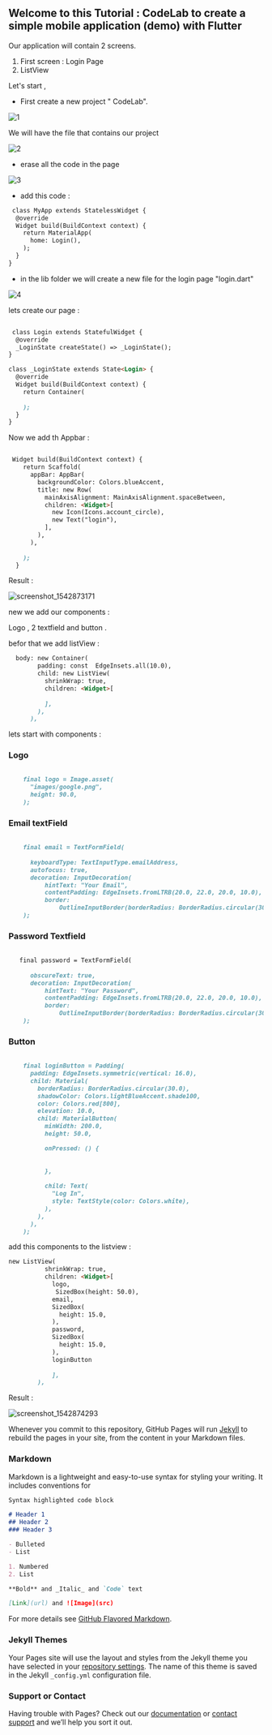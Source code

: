 ## Welcome to this Tutorial : CodeLab to create a simple mobile application (demo) with Flutter 

Our application will contain 2 screens.

  1. First screen  : Login Page
  2. ListView 

  Let's start , 

- First create a new project " CodeLab".

![1](https://user-images.githubusercontent.com/10439601/48485499-56a0b800-e819-11e8-933b-4a9a064a88ae.png)


We will have the file that contains our project

![2](https://user-images.githubusercontent.com/10439601/48486474-f0696480-e81b-11e8-9a89-61215e12fd4b.png)


- erase all the code in the page


![3](https://user-images.githubusercontent.com/10439601/48486718-a59c1c80-e81c-11e8-888a-b9af3b1c27d5.png)


 - add this code :
 
```markdown
 class MyApp extends StatelessWidget {
  @override
  Widget build(BuildContext context) {
    return MaterialApp(
      home: Login(),
    );
  }
}

```

- in the lib folder we will create a new file for the login page "login.dart"

![4](https://user-images.githubusercontent.com/10439601/48487166-b26d4000-e81d-11e8-82bf-dfa90ce2450d.png)


 lets create our page :
 
 
```markdown

 class Login extends StatefulWidget {
  @override
  _LoginState createState() => _LoginState();
}

class _LoginState extends State<Login> {
  @override
  Widget build(BuildContext context) {
    return Container(
      
    );
  }
}
```

Now we add th Appbar :

```markdown

 Widget build(BuildContext context) {
    return Scaffold(
      appBar: AppBar(
        backgroundColor: Colors.blueAccent,
        title: new Row(
          mainAxisAlignment: MainAxisAlignment.spaceBetween,
          children: <Widget>[
            new Icon(Icons.account_circle),
            new Text("login"),
          ],
        ),
      ),
      
    );
  }
```
Result :


![screenshot_1542873171](https://user-images.githubusercontent.com/10439601/48888933-83b22380-ee34-11e8-8f01-63b2d150926b.png)


new we add our components :

Logo , 2 textfield and button .

befor that we add listView :

```markdown
  body: new Container(
        padding: const  EdgeInsets.all(10.0),
        child: new ListView(
          shrinkWrap: true,
          children: <Widget>[
            
          ],
        ),
      ),
```
lets start with components :

### Logo
```markdown
 
    final logo = Image.asset(
      "images/google.png",
      height: 90.0,
    );
```
### Email textField 

```markdown
 
    final email = TextFormField(
   
      keyboardType: TextInputType.emailAddress,
      autofocus: true,
      decoration: InputDecoration(
          hintText: "Your Email",
          contentPadding: EdgeInsets.fromLTRB(20.0, 22.0, 20.0, 10.0),
          border:
              OutlineInputBorder(borderRadius: BorderRadius.circular(30.0))),
    );
```

### Password Textfield 

```markdown
 
   final password = TextFormField(
      
      obscureText: true,
      decoration: InputDecoration(
          hintText: "Your Password",
          contentPadding: EdgeInsets.fromLTRB(20.0, 22.0, 20.0, 10.0),
          border:
              OutlineInputBorder(borderRadius: BorderRadius.circular(30.0))),
    );
```

### Button 

```markdown
 
    final loginButton = Padding(
      padding: EdgeInsets.symmetric(vertical: 16.0),
      child: Material(
        borderRadius: BorderRadius.circular(30.0),
        shadowColor: Colors.lightBlueAccent.shade100,
        color: Colors.red[800],
        elevation: 10.0,
        child: MaterialButton(
          minWidth: 200.0,
          height: 50.0,

          onPressed: () {
           
           
          },
        
          child: Text(
            "Log In",
            style: TextStyle(color: Colors.white),
          ),
        ),
      ),
    );
```
add this components to the  listview :

```markdown
new ListView(
          shrinkWrap: true,
          children: <Widget>[
            logo,
             SizedBox(height: 50.0),
            email,
            SizedBox(
              height: 15.0,
            ),
            password,
            SizedBox(
              height: 15.0,
            ),
            loginButton
            
            ],
        ),
```

Result :


![screenshot_1542874293](https://user-images.githubusercontent.com/10439601/48889627-c543ce00-ee36-11e8-8956-444c306e0c0f.png)



Whenever you commit to this repository, GitHub Pages will run [Jekyll](https://jekyllrb.com/) to rebuild the pages in your site, from the content in your Markdown files.

### Markdown

Markdown is a lightweight and easy-to-use syntax for styling your writing. It includes conventions for

```markdown
Syntax highlighted code block

# Header 1
## Header 2
### Header 3

- Bulleted
- List

1. Numbered
2. List

**Bold** and _Italic_ and `Code` text

[Link](url) and ![Image](src)
```

For more details see [GitHub Flavored Markdown](https://guides.github.com/features/mastering-markdown/).

### Jekyll Themes

Your Pages site will use the layout and styles from the Jekyll theme you have selected in your [repository settings](https://github.com/Khaledsb/GDG_Tipaza_CodeLab/settings). The name of this theme is saved in the Jekyll `_config.yml` configuration file.

### Support or Contact

Having trouble with Pages? Check out our [documentation](https://help.github.com/categories/github-pages-basics/) or [contact support](https://github.com/contact) and we’ll help you sort it out.
